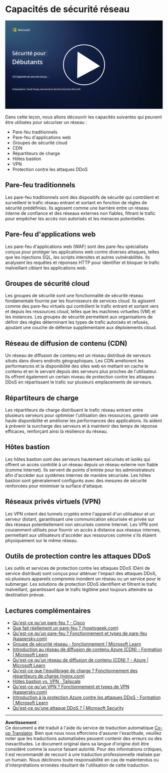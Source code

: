 <!--
CO_OP_TRANSLATOR_METADATA:
{
  "original_hash": "c3aba077bb98eebc925dd58d870229ab",
  "translation_date": "2025-09-03T18:19:48+00:00",
  "source_file": "3.3 Network security capabilities.md",
  "language_code": "fr"
}
-->
# Capacités de sécurité réseau

[![Regarder la vidéo](../../translated_images/3-3_placeholder.1a1265ccd17434df15e62f7e405fd8fc6a956414505c1266772f33d926e17f22.fr.png)](https://learn-video.azurefd.net/vod/player?id=b2a4a548-d129-4add-ba68-eca416ec65bc)

Dans cette leçon, nous allons découvrir les capacités suivantes qui peuvent être utilisées pour sécuriser un réseau :

 - Pare-feu traditionnels
 - Pare-feu d'applications web
 - Groupes de sécurité cloud
 - CDN
 - Répartiteurs de charge
 - Hôtes bastion
 - VPN
 - Protection contre les attaques DDoS

## Pare-feu traditionnels

Les pare-feu traditionnels sont des dispositifs de sécurité qui contrôlent et surveillent le trafic réseau entrant et sortant en fonction de règles de sécurité prédéfinies. Ils agissent comme une barrière entre un réseau interne de confiance et des réseaux externes non fiables, filtrant le trafic pour empêcher les accès non autorisés et les menaces potentielles.

## Pare-feu d'applications web

Les pare-feu d'applications web (WAF) sont des pare-feu spécialisés conçus pour protéger les applications web contre diverses attaques, telles que les injections SQL, les scripts intersites et autres vulnérabilités. Ils analysent les requêtes et réponses HTTP pour identifier et bloquer le trafic malveillant ciblant les applications web.

## Groupes de sécurité cloud

Les groupes de sécurité sont une fonctionnalité de sécurité réseau fondamentale fournie par les fournisseurs de services cloud. Ils agissent comme des pare-feu virtuels qui contrôlent le trafic entrant et sortant vers et depuis les ressources cloud, telles que les machines virtuelles (VM) et les instances. Les groupes de sécurité permettent aux organisations de définir des règles déterminant les types de trafic autorisés et refusés, ajoutant une couche de défense supplémentaire aux déploiements cloud.

## Réseau de diffusion de contenu (CDN)

Un réseau de diffusion de contenu est un réseau distribué de serveurs situés dans divers endroits géographiques. Les CDN améliorent les performances et la disponibilité des sites web en mettant en cache le contenu et en le servant depuis des serveurs plus proches de l'utilisateur. Ils offrent également un certain niveau de protection contre les attaques DDoS en répartissant le trafic sur plusieurs emplacements de serveurs.

## Répartiteurs de charge

Les répartiteurs de charge distribuent le trafic réseau entrant entre plusieurs serveurs pour optimiser l'utilisation des ressources, garantir une haute disponibilité et améliorer les performances des applications. Ils aident à prévenir la surcharge des serveurs et à maintenir des temps de réponse efficaces, renforçant ainsi la résilience du réseau.

## Hôtes bastion

Les hôtes bastion sont des serveurs hautement sécurisés et isolés qui offrent un accès contrôlé à un réseau depuis un réseau externe non fiable (comme Internet). Ils servent de points d'entrée pour les administrateurs afin d'accéder aux systèmes internes de manière sécurisée. Les hôtes bastion sont généralement configurés avec des mesures de sécurité renforcées pour minimiser la surface d'attaque.

## Réseaux privés virtuels (VPN)

Les VPN créent des tunnels cryptés entre l'appareil d'un utilisateur et un serveur distant, garantissant une communication sécurisée et privée sur des réseaux potentiellement non sécurisés comme Internet. Les VPN sont couramment utilisés pour fournir un accès à distance aux réseaux internes, permettant aux utilisateurs d'accéder aux ressources comme s'ils étaient physiquement sur le même réseau.

## Outils de protection contre les attaques DDoS

Les outils et services de protection contre les attaques DDoS (Déni de service distribué) sont conçus pour atténuer l'impact des attaques DDoS, où plusieurs appareils compromis inondent un réseau ou un service pour le submerger. Les solutions de protection DDoS identifient et filtrent le trafic malveillant, garantissant que le trafic légitime peut toujours atteindre sa destination prévue.

## Lectures complémentaires

- [Qu'est-ce qu'un pare-feu ? - Cisco](https://www.cisco.com/c/en/us/products/security/firewalls/what-is-a-firewall.html#~types-of-firewalls)
- [Que fait réellement un pare-feu ? (howtogeek.com)](https://www.howtogeek.com/144269/htg-explains-what-firewalls-actually-do/)
- [Qu'est-ce qu'un pare-feu ? Fonctionnement et types de pare-feu (kaspersky.com)](https://www.kaspersky.com/resource-center/definitions/firewall)
- [Groupe de sécurité réseau - fonctionnement | Microsoft Learn](https://learn.microsoft.com/azure/virtual-network/network-security-group-how-it-works)
- [Introduction au réseau de diffusion de contenu Azure (CDN) - Formation | Microsoft Learn](https://learn.microsoft.com/training/modules/intro-to-azure-content-delivery-network/?WT.mc_id=academic-96948-sayoung)
- [Qu'est-ce qu'un réseau de diffusion de contenu (CDN) ? - Azure | Microsoft Learn](https://learn.microsoft.com/azure/cdn/cdn-overview?WT.mc_id=academic-96948-sayoung)
- [Qu'est-ce que l'équilibrage de charge ? Fonctionnement des répartiteurs de charge (nginx.com)](https://www.nginx.com/resources/glossary/load-balancing/)
- [Hôtes bastion vs. VPN · Tailscale](https://tailscale.com/learn/bastion-hosts-vs-vpns/)
- [Qu'est-ce qu'un VPN ? Fonctionnement et types de VPN (kaspersky.com)](https://www.kaspersky.com/resource-center/definitions/what-is-a-vpn)
- [Introduction à la protection Azure contre les attaques DDoS - Formation | Microsoft Learn](https://learn.microsoft.com/training/modules/introduction-azure-ddos-protection/?WT.mc_id=academic-96948-sayoung)
- [Qu'est-ce qu'une attaque DDoS ? | Microsoft Security](https://www.microsoft.com/security/business/security-101/what-is-a-ddos-attack?WT.mc_id=academic-96948-sayoung)

---

**Avertissement** :  
Ce document a été traduit à l'aide du service de traduction automatique [Co-op Translator](https://github.com/Azure/co-op-translator). Bien que nous nous efforcions d'assurer l'exactitude, veuillez noter que les traductions automatisées peuvent contenir des erreurs ou des inexactitudes. Le document original dans sa langue d'origine doit être considéré comme la source faisant autorité. Pour des informations critiques, il est recommandé de recourir à une traduction professionnelle réalisée par un humain. Nous déclinons toute responsabilité en cas de malentendus ou d'interprétations erronées résultant de l'utilisation de cette traduction.